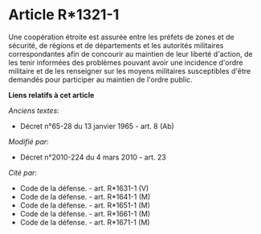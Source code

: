 # Article R*1321-1

Une coopération étroite est assurée entre les préfets de zones et de sécurité, de régions et de départements et les autorités
militaires correspondantes afin de concourir au maintien de leur liberté d'action, de les tenir informées des problèmes
pouvant avoir une incidence d'ordre militaire et de les renseigner sur les moyens militaires susceptibles d'être demandés
pour participer au maintien de l'ordre public.

**Liens relatifs à cet article**

_Anciens textes_:

  - Décret n°65-28 du 13 janvier 1965 - art. 8 (Ab)

_Modifié par_:

  - Décret n°2010-224 du 4 mars 2010 - art. 23

_Cité par_:

  - Code de la défense. - art. R*1631-1 (V)
  - Code de la défense. - art. R*1641-1 (M)
  - Code de la défense. - art. R*1651-1 (M)
  - Code de la défense. - art. R*1661-1 (M)
  - Code de la défense. - art. R*1671-1 (M)
